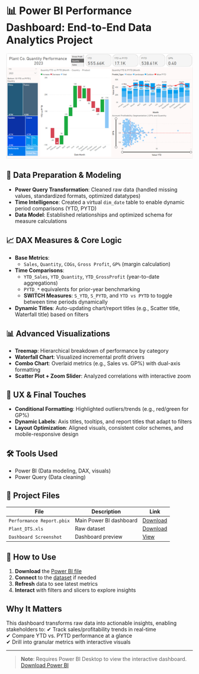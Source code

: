 # 📊 Power BI Performance Dashboard: End-to-End Data Analytics Project

[![Dashboard Screenshot](https://github.com/louay133/Performance-Analysis-Dashboard/blob/main/Dashboard%20Screenshot)](https://github.com/louay133/Performance-Analysis-Dashboard/blob/main/Performance%20Report.pbix)

## 🔧 Data Preparation & Modeling
- **Power Query Transformation**: Cleaned raw data (handled missing values, standardized formats, optimized datatypes)
- **Time Intelligence**: Created a virtual `dim_date` table to enable dynamic period comparisons (YTD, PYTD)
- **Data Model**: Established relationships and optimized schema for measure calculations

## 📈 DAX Measures & Core Logic
- **Base Metrics**: 
  - `Sales`, `Quantity`, `COGs`, `Gross Profit`, `GP%` (margin calculation)
- **Time Comparisons**:
  - `YTD_Sales`, `YTD_Quantity`, `YTD_GrossProfit` (year-to-date aggregations)
  - `PYTD_*` equivalents for prior-year benchmarking
  - **SWITCH Measures**: `S_YTD`, `S_PYTD`, and `YTD vs PYTD` to toggle between time periods dynamically
- **Dynamic Titles**: Auto-updating chart/report titles (e.g., Scatter title, Waterfall title) based on filters

## 📊 Advanced Visualizations
- **Treemap**: Hierarchical breakdown of performance by category
- **Waterfall Chart**: Visualized incremental profit drivers
- **Combo Chart**: Overlaid metrics (e.g., Sales vs. GP%) with dual-axis formatting
- **Scatter Plot + Zoom Slider**: Analyzed correlations with interactive zoom

## 🎨 UX & Final Touches
- **Conditional Formatting**: Highlighted outliers/trends (e.g., red/green for GP%)
- **Dynamic Labels**: Axis titles, tooltips, and report titles that adapt to filters
- **Layout Optimization**: Aligned visuals, consistent color schemes, and mobile-responsive design

## 🛠️ Tools Used
- Power BI (Data modeling, DAX, visuals)
- Power Query (Data cleaning)

## 📂 Project Files
| File | Description | Link |
|------|-------------|------|
| `Performance Report.pbix` | Main Power BI dashboard | [Download](https://github.com/louay133/Performance-Analysis-Dashboard/blob/main/Performance%20Report.pbix) |
| `Plant_DTS.xls` | Raw dataset | [Download](https://github.com/louay133/Performance-Analysis-Dashboard/blob/main/Plant_DTS.xls) |
| `Dashboard Screenshot` | Dashboard preview | [View](https://github.com/louay133/Performance-Analysis-Dashboard/blob/main/Dashboard%20Screenshot) |

## 🚀 How to Use
1. **Download** the [Power BI file](https://github.com/louay133/Performance-Analysis-Dashboard/blob/main/Performance%20Report.pbix)
2. **Connect** to the [dataset](https://github.com/louay133/Performance-Analysis-Dashboard/blob/main/Plant_DTS.xls) if needed
3. **Refresh** data to see latest metrics
4. **Interact** with filters and slicers to explore insights

## Why It Matters
This dashboard transforms raw data into actionable insights, enabling stakeholders to:
✔ Track sales/profitability trends in real-time  
✔ Compare YTD vs. PYTD performance at a glance  
✔ Drill into granular metrics with interactive visuals  

---

> **Note**: Requires Power BI Desktop to view the interactive dashboard. [Download Power BI](https://powerbi.microsoft.com/en-us/desktop/)
